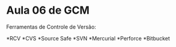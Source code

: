 # Aula 06 de GCM

Ferramentas de Controle de Versão:

*RCV
*CVS
*Source Safe
*SVN
*Mercurial
*Perforce
*Bitbucket
